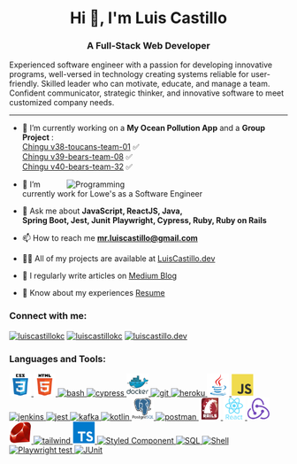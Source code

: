 <h1 align="center">Hi 👋, I'm Luis Castillo</h1>
<h3 align="center">A Full-Stack Web Developer</h3>

<p align="left">Experienced software engineer with a passion for developing innovative programs,
well-versed in technology creating systems reliable for user-friendly. Skilled leader
who can motivate, educate, and manage a team. Confident communicator, strategic
thinker, and innovative software to meet customized company needs.</p>

-------------------------------------------------

- 🔭 I’m currently working on a **My Ocean Pollution App** and a  **Group Project** : <br />
[Chingu v38-toucans-team-01](https://github.com/chingu-voyages/v38-toucans-team-01) :white_check_mark: <br /> 
[Chingu v39-bears-team-08](https://github.com/chingu-voyages/v39-bears-team-08) :white_check_mark: <br />
[Chingu v40-bears-team-32](https://github.com/chingu-voyages/v40-bears-team-32) :white_check_mark: <br />
<img align="right" alt="Programming" width="400" src="https://github-production-user-asset-6210df.s3.amazonaws.com/51430178/272689738-b5e64420-2b75-42eb-916c-49f68b6a97c1.gif">

- 🌱 I’m currently work for Lowe's as a Software Engineer

- 💬 Ask me about **JavaScript, ReactJS, Java,**<br> 
                   **Spring Boot, Jest, Junit** 
                   **Playwright, Cypress, Ruby, Ruby on Rails**

- 📫 How to reach me **mr.luiscastillo@gmail.com**

- 👨‍💻 All of my projects are available at [LuisCastillo.dev](https://www.luiscastillo.dev)

- 📝 I regularly write articles on [Medium Blog](https://luiscastillokc.medium.com/)

- 📄 Know about my experiences [Resume](https://drive.google.com/file/d/1sOjyxnx7zxKmdHn_KLQKbrSR6V7AMhm4/view)

<h3 align="left">Connect with me:</h3>
<p align="left">
<a href="https://twitter.com/luiscastillokc" target="blank"><img align="center" src="https://raw.githubusercontent.com/rahuldkjain/github-profile-readme-generator/master/src/images/icons/Social/twitter.svg" alt="luiscastillokc" height="30" width="40" /></a>
<a href="https://www.linkedin.com/in/luis-castillokc/" target="blank"><img align="center" src="https://raw.githubusercontent.com/rahuldkjain/github-profile-readme-generator/master/src/images/icons/Social/linked-in-alt.svg" alt="luiscastillokc" height="30" width="40" /></a>
<a href="https://www.luiscastillo.dev" target="blank"><img align="center" src="https://user-images.githubusercontent.com/51430178/178558504-fbd47936-1e4f-4961-ae58-67c68db56f32.png" alt="luiscastillo.dev" height="40" width="40" /></a>
</p>
    <h3 align="left">Languages and Tools:</h3>
    <p align="left">
        <a href="https://www.w3schools.com/css/" target="_blank" rel="noreferrer">
            <img src="https://raw.githubusercontent.com/devicons/devicon/master/icons/css3/css3-original-wordmark.svg" alt="css3" width="40" height="40"/>
        </a>
        <a href="https://www.w3.org/html/" target="_blank" rel="noreferrer">
            <img src="https://raw.githubusercontent.com/devicons/devicon/master/icons/html5/html5-original-wordmark.svg" alt="html5" width="40" height="40"/>
        </a>
        <a href="https://www.gnu.org/software/bash/" target="_blank" rel="noreferrer">
            <img src="https://www.vectorlogo.zone/logos/gnu_bash/gnu_bash-icon.svg" alt="bash" width="40" height="40"/>
        </a>
        <a href="https://www.cypress.io" target="_blank" rel="noreferrer">
            <img src="https://raw.githubusercontent.com/simple-icons/simple-icons/6e46ec1fc23b60c8fd0d2f2ff46db82e16dbd75f/icons/cypress.svg" alt="cypress" width="40" height="40"/>
        </a>
        <a href="https://www.docker.com/" target="_blank" rel="noreferrer">
            <img src="https://raw.githubusercontent.com/devicons/devicon/master/icons/docker/docker-original-wordmark.svg" alt="docker" width="40" height="40"/>
        </a>
        <a href="https://git-scm.com/" target="_blank" rel="noreferrer">
            <img src="https://www.vectorlogo.zone/logos/git-scm/git-scm-icon.svg" alt="git" width="40" height="40"/>
        </a>
        <a href="https://heroku.com" target="_blank" rel="noreferrer">
            <img src="https://www.vectorlogo.zone/logos/heroku/heroku-icon.svg" alt="heroku" width="40" height="40"/>
        </a>
        <a href="https://www.java.com" target="_blank" rel="noreferrer">
            <img src="https://raw.githubusercontent.com/devicons/devicon/master/icons/java/java-original.svg" alt="java" width="40" height="40"/>
        </a>
        <a href="https://developer.mozilla.org/en-US/docs/Web/JavaScript" target="_blank" rel="noreferrer">
            <img src="https://raw.githubusercontent.com/devicons/devicon/master/icons/javascript/javascript-original.svg" alt="javascript" width="40" height="40"/>
        </a>
        <a href="https://www.jenkins.io" target="_blank" rel="noreferrer">
            <img src="https://www.vectorlogo.zone/logos/jenkins/jenkins-icon.svg" alt="jenkins" width="40" height="40"/>
        </a>
        <a href="https://jestjs.io" target="_blank" rel="noreferrer">
            <img src="https://www.vectorlogo.zone/logos/jestjsio/jestjsio-icon.svg" alt="jest" width="40" height="40"/>
        </a>
        <a href="https://kafka.apache.org/" target="_blank" rel="noreferrer">
            <img src="https://www.vectorlogo.zone/logos/apache_kafka/apache_kafka-icon.svg" alt="kafka" width="40" height="40"/>
        </a>
        <a href="https://kotlinlang.org" target="_blank" rel="noreferrer">
            <img src="https://www.vectorlogo.zone/logos/kotlinlang/kotlinlang-icon.svg" alt="kotlin" width="40" height="40"/>
        </a>
        <a href="https://www.postgresql.org" target="_blank" rel="noreferrer">
            <img src="https://raw.githubusercontent.com/devicons/devicon/master/icons/postgresql/postgresql-original-wordmark.svg" alt="postgresql" width="40" height="40"/>
        </a>
        <a href="https://postman.com" target="_blank" rel="noreferrer">
            <img src="https://www.vectorlogo.zone/logos/getpostman/getpostman-icon.svg" alt="postman" width="40" height="40"/>
        </a>
        <a href="https://rubyonrails.org" target="_blank" rel="noreferrer">
            <img src="https://raw.githubusercontent.com/devicons/devicon/master/icons/rails/rails-original-wordmark.svg" alt="rails" width="40" height="40"/>
        </a>
        <a href="https://reactjs.org/" target="_blank" rel="noreferrer">
            <img src="https://raw.githubusercontent.com/devicons/devicon/master/icons/react/react-original-wordmark.svg" alt="react" width="40" height="40"/>
        </a>
        <a href="https://redux.js.org" target="_blank" rel="noreferrer">
            <img src="https://raw.githubusercontent.com/devicons/devicon/master/icons/redux/redux-original.svg" alt="redux" width="40" height="40"/>
        </a>
        <a href="https://www.ruby-lang.org/en/" target="_blank" rel="noreferrer">
            <img src="https://raw.githubusercontent.com/devicons/devicon/master/icons/ruby/ruby-original.svg" alt="ruby" width="40" height="40"/>
        </a>
        <a href="https://tailwindcss.com/" target="_blank" rel="noreferrer">
            <img src="https://www.vectorlogo.zone/logos/tailwindcss/tailwindcss-icon.svg" alt="tailwind" width="40" height="40"/>
        </a>
        <a href="https://www.typescriptlang.org/" target="_blank" rel="noreferrer">
            <img src="https://raw.githubusercontent.com/devicons/devicon/master/icons/typescript/typescript-original.svg" alt="typescript" width="40" height="40"/>
      <a href="https://styled-components.com/" target="_blank" rel="noreferrer">
            <img src="https://github-production-user-asset-6210df.s3.amazonaws.com/51430178/272675806-c966e883-8239-46cc-8efc-635718eed8f2.svg" alt="Styled Component" width="40" height="40"/>
        </a>
      <a href="https://luiscastillo.dev" target="_blank" rel="noreferrer">
            <img src="https://github-production-user-asset-6210df.s3.amazonaws.com/51430178/272675802-b20b0c36-ede7-4e1c-8787-989b3045bcef.svg" alt="SQL" width="40" height="40"/>
        </a>
      <a href="https://luiscastillo.dev" target="_blank" rel="noreferrer">
            <img src="https://github-production-user-asset-6210df.s3.amazonaws.com/51430178/272675801-f0d68263-1121-4805-a940-a5f9215aea44.svg" alt="Shell" width="40" height="40"/>
        </a>
          <a href="https://playwright.dev" target="_blank" rel="noreferrer">
            <img src="https://github-production-user-asset-6210df.s3.amazonaws.com/51430178/272675800-94aeaad8-4379-4e65-8af9-b98ee4db7609.svg" alt="Playwright test" width="40" height="40"/>
        </a>
          <a href="https://junit.org/junit5" target="_blank" rel="noreferrer">
            <img src="https://github-production-user-asset-6210df.s3.amazonaws.com/51430178/272675799-87acd84e-aefa-4466-ad0b-992c97bbad71.svg" alt="JUnit" width="40" height="40"/>
        </a>
    </p>
